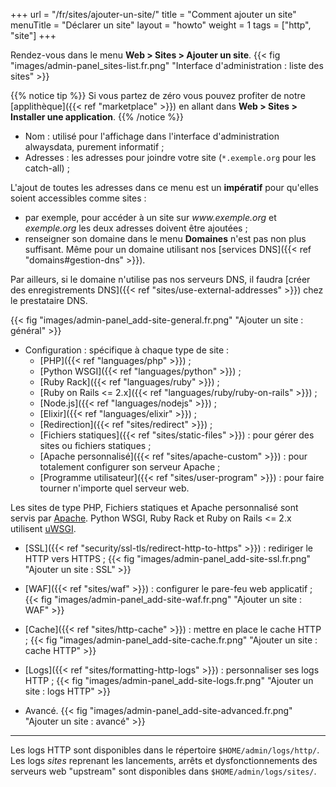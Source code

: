 +++
url = "/fr/sites/ajouter-un-site/"
title = "Comment ajouter un site"
menuTitle = "Déclarer un site"
layout = "howto"
weight = 1
tags = ["http", "site"]
+++

Rendez-vous dans le menu **Web > Sites > Ajouter un site**.
{{< fig "images/admin-panel_sites-list.fr.png" "Interface d'administration : liste des sites" >}}

{{% notice tip %}}
Si vous partez de zéro vous pouvez profiter de notre [applithèque]({{< ref "marketplace" >}}) en allant dans **Web > Sites > Installer une application**.
{{% /notice %}}

- Nom : utilisé pour l'affichage dans l'interface d'administration alwaysdata, purement informatif ;
- Adresses : les adresses pour joindre votre site (`*.exemple.org` pour les catch-all) ;

L'ajout de toutes les adresses dans ce menu est un **impératif** pour qu'elles soient accessibles comme sites :
- par exemple, pour accéder à un site sur *www\.exemple.org* et *exemple.org* les deux adresses doivent être ajoutées ;
- renseigner son domaine dans le menu **Domaines** n'est pas non plus suffisant. Même pour un domaine utilisant nos [services DNS]({{< ref "domains#gestion-dns" >}}).

Par ailleurs, si le domaine n'utilise pas nos serveurs DNS, il faudra [créer des enregistrements DNS]({{< ref "sites/use-external-addresses" >}}) chez le prestataire DNS.

{{< fig "images/admin-panel_add-site-general.fr.png" "Ajouter un site : général" >}}

- Configuration : spécifique à chaque type de site :
    - [PHP]({{< ref "languages/php" >}}) ;
    - [Python WSGI]({{< ref "languages/python" >}}) ;
    - [Ruby Rack]({{< ref "languages/ruby" >}}) ;
    - [Ruby on Rails <= 2.x]({{< ref "languages/ruby/ruby-on-rails" >}}) ;
    - [Node.js]({{< ref "languages/nodejs" >}}) ;
    - [Elixir]({{< ref "languages/elixir" >}}) ;
    - [Redirection]({{< ref "sites/redirect" >}}) ;
    - [Fichiers statiques]({{< ref "sites/static-files" >}}) : pour gérer des sites ou fichiers statiques ;
    - [Apache personnalisé]({{< ref "sites/apache-custom" >}}) : pour totalement configurer son serveur Apache ;
    - [Programme utilisateur]({{< ref "sites/user-program" >}}) : pour faire tourner n'importe quel serveur web.

Les sites de type PHP, Fichiers statiques et Apache personnalisé sont servis par [Apache](https://httpd.apache.org/). Python WSGI, Ruby Rack et Ruby on Rails <= 2.x utilisent [uWSGI](https://uwsgi-docs.readthedocs.io/en/latest/).

- [SSL]({{< ref "security/ssl-tls/redirect-http-to-https" >}}) : rediriger le HTTP vers HTTPS ;
    {{< fig "images/admin-panel_add-site-ssl.fr.png" "Ajouter un site : SSL" >}}

- [WAF]({{< ref "sites/waf" >}}) : configurer le pare-feu web applicatif ;
    {{< fig "images/admin-panel_add-site-waf.fr.png" "Ajouter un site : WAF" >}}

- [Cache]({{< ref "sites/http-cache" >}}) : mettre en place le cache HTTP ;
    {{< fig "images/admin-panel_add-site-cache.fr.png" "Ajouter un site : cache HTTP" >}}

- [Logs]({{< ref "sites/formatting-http-logs" >}}) : personnaliser ses logs HTTP ;
    {{< fig "images/admin-panel_add-site-logs.fr.png" "Ajouter un site : logs HTTP" >}}

- Avancé.
    {{< fig "images/admin-panel_add-site-advanced.fr.png" "Ajouter un site : avancé" >}}

---

Les logs HTTP sont disponibles dans le répertoire `$HOME/admin/logs/http/`. Les logs _sites_ reprenant les lancements, arrêts et dysfonctionnements des serveurs web "upstream" sont disponibles dans `$HOME/admin/logs/sites/`.
